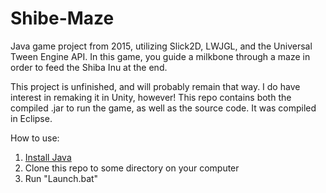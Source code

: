# Shibe-Maze
Java game project from 2015, utilizing Slick2D, LWJGL, and the Universal Tween Engine API. In this game, you guide a milkbone through a maze in order to feed the Shiba Inu at the end.

This project is unfinished, and will probably remain that way. I do have interest in remaking it in Unity, however! This repo contains both the compiled .jar to run the game, as well as the source code. It was compiled in Eclipse.

How to use:
1. [Install Java](https://www.java.com/en/download/)
2. Clone this repo to some directory on your computer
3. Run "Launch.bat"
